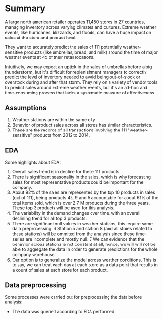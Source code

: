 # Summary

A large north american retailer  operates 11,450 stores in 27 countries, managing inventory across varying climates and cultures. Extreme weather events, like hurricanes, blizzards, and floods, can have a huge impact on sales at the store and product level. 

They want to accurately predict the sales of 111 potentially weather-sensitive products (like umbrellas, bread, and milk) around the time of major weather events at 45 of their retail locations. 

Intuitively, we may expect an uptick in the sales of umbrellas before a big thunderstorm, but it's difficult for replenishment managers to correctly predict the level of inventory needed to avoid being out-of-stock or overstock during and after that storm. They rely on a variety of vendor tools to predict sales around extreme weather events, but it's an ad-hoc and time-consuming process that lacks a systematic measure of effectiveness. 

## Assumptions

1. Weather stations are within the same city
2. Behavior of product sales across all stores has similar characteristics.
3. These are the records of all transactions involving the 111 "weather-sensitive" products from 2012 to 2014.

## EDA

Some highlights about EDA:

1. Overall sales trend is in decline for these 111 products.
2. There is significant seasonality in the sales, which is why forecasting sales for most representative products could be important for the company.
3. About 92% of the sales are represented by the top 10 products in sales (out of 111), being products 45, 9 and 5 accountable for about 61% of the total items sold, which is over 2.7 M products during the three years. These top 3 products will be used for this analysis.
4. The variability in the demand changes over time, with an overall declining trend for all top 3 products. 
5. There are significant null values in weather stations, this require some data preprocessing.
6 Station 5 and station 8 (and all stores related to these stations) will be ommited from the analysis since these time-series are incomplete and mostly null.
7 We can evidence that the behavior across stations is not constant at all, hence, we will will not be able to aggregate the data in order to generate predictions for the whole company warehouse.
8. Our option is to generalize the model across weather conditions. This is to say, we can treat each day at each store as a data point that results in a count of sales at each store for each product.

## Data preprocessing

Some processes were carried out for preprocessing the data before analysis:

* The data was queried according to EDA performed.

